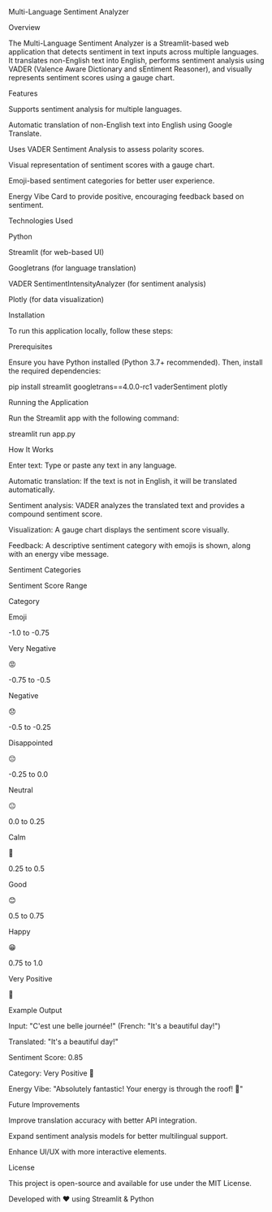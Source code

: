 Multi-Language Sentiment Analyzer

Overview

The Multi-Language Sentiment Analyzer is a Streamlit-based web application that detects sentiment in text inputs across multiple languages. It translates non-English text into English, performs sentiment analysis using VADER (Valence Aware Dictionary and sEntiment Reasoner), and visually represents sentiment scores using a gauge chart.

Features

Supports sentiment analysis for multiple languages.

Automatic translation of non-English text into English using Google Translate.

Uses VADER Sentiment Analysis to assess polarity scores.

Visual representation of sentiment scores with a gauge chart.

Emoji-based sentiment categories for better user experience.

Energy Vibe Card to provide positive, encouraging feedback based on sentiment.

Technologies Used

Python

Streamlit (for web-based UI)

Googletrans (for language translation)

VADER SentimentIntensityAnalyzer (for sentiment analysis)

Plotly (for data visualization)

Installation

To run this application locally, follow these steps:

Prerequisites

Ensure you have Python installed (Python 3.7+ recommended). Then, install the required dependencies:

pip install streamlit googletrans==4.0.0-rc1 vaderSentiment plotly

Running the Application

Run the Streamlit app with the following command:

streamlit run app.py

How It Works

Enter text: Type or paste any text in any language.

Automatic translation: If the text is not in English, it will be translated automatically.

Sentiment analysis: VADER analyzes the translated text and provides a compound sentiment score.

Visualization: A gauge chart displays the sentiment score visually.

Feedback: A descriptive sentiment category with emojis is shown, along with an energy vibe message.

Sentiment Categories

Sentiment Score Range

Category

Emoji

-1.0 to -0.75

Very Negative

😡

-0.75 to -0.5

Negative

😞

-0.5 to -0.25

Disappointed

😔

-0.25 to 0.0

Neutral

😐

0.0 to 0.25

Calm

🙂

0.25 to 0.5

Good

😊

0.5 to 0.75

Happy

😁

0.75 to 1.0

Very Positive

🤩

Example Output

Input: "C'est une belle journée!" (French: "It's a beautiful day!")

Translated: "It's a beautiful day!"

Sentiment Score: 0.85

Category: Very Positive 🤩

Energy Vibe: "Absolutely fantastic! Your energy is through the roof! 🌟"

Future Improvements

Improve translation accuracy with better API integration.

Expand sentiment analysis models for better multilingual support.

Enhance UI/UX with more interactive elements.

License

This project is open-source and available for use under the MIT License.

Developed with ❤️ using Streamlit & Python
